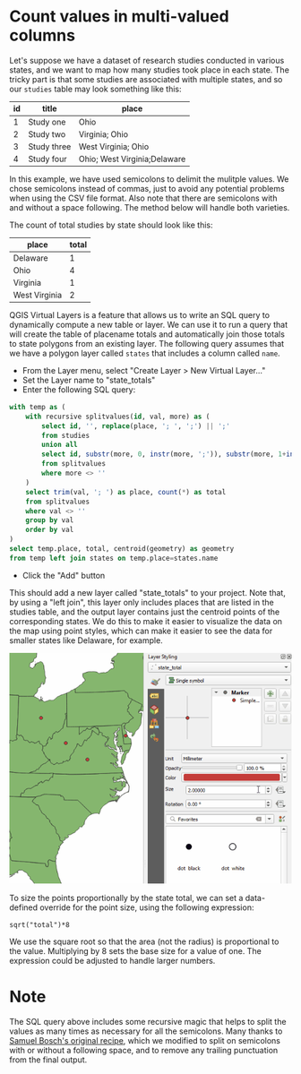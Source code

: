 # Count values in multi-valued columns

Let's suppose we have a dataset of research studies conducted in various states, and we want to map how many studies took place in each state.  The tricky part is that some studies are associated with multiple states, and so our `studies` table may look something like this:

id | title       | place
---|-------------|------
1  | Study one   | Ohio
2  | Study two   | Virginia; Ohio
3  | Study three | West Virginia; Ohio
4  | Study four  | Ohio; West Virginia;Delaware

In this example, we have used semicolons to delimit the mulitple values.  We chose semicolons instead of commas, just to avoid any potential problems when using the CSV file format.  Also note that there are semicolons with and without a space following.  The method below will handle both varieties.

The count of total studies by state should look like this:

place         | total
--------------|------
Delaware      | 1
Ohio          | 4
Virginia      | 1
West Virginia | 2

QGIS Virtual Layers is a feature that allows us to write an SQL query to dynamically compute a new table or layer.  We can use it to run a query that will create the table of placename totals and automatically join those totals to state polygons from an existing layer.  The following query assumes that we have a polygon layer called `states` that includes a column called `name`.

- From the Layer menu, select "Create Layer > New Virtual Layer..."
- Set the Layer name to "state_totals"
- Enter the following SQL query:

```SQL
with temp as (
    with recursive splitvalues(id, val, more) as (
        select id, '', replace(place, '; ', ';') || ';'
        from studies
        union all
        select id, substr(more, 0, instr(more, ';')), substr(more, 1+instr(more, ';'))
        from splitvalues
        where more <> ''
    )
    select trim(val, '; ') as place, count(*) as total
    from splitvalues
    where val <> ''
    group by val
    order by val
)
select temp.place, total, centroid(geometry) as geometry
from temp left join states on temp.place=states.name
```

- Click the "Add" button

This should add a new layer called "state_totals" to your project.  Note that, by using a "left join", this layer only includes places that are listed in the studies table, and the output layer contains just the centroid points of the corresponding states.  We do this to make it easier to visualize the data on the map using point styles, which can make it easier to see the data for smaller states like Delaware, for example.

![count-multivalues point style](image/count-multivalues-point-style.gif)

To size the points proportionally by the state total, we can set a data-defined override for the point size, using the following expression:

```
sqrt("total")*8
```

We use the square root so that the area (not the radius) is proportional to the value.  Multiplying by 8 sets the base size for a value of one.  The expression could be adjusted to handle larger numbers.


# Note

The SQL query above includes some recursive magic that helps to split the values as many times as necessary for all the semicolons.  Many thanks to [Samuel Bosch's original recipe](http://www.samuelbosch.com/2018/02/split-into-rows-sqlite.html), which we modified to split on semicolons with or without a following space, and to remove any trailing punctuation from the final output.






